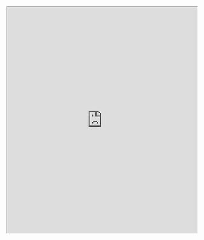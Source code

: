 <iframe src="https://nbviewer.jupyter.org/github/<username>/<emilieoe.github.io>/blob/main/_posts/Assignment%201%20(1).ipynb" width="100%" height="600px"></iframe>
